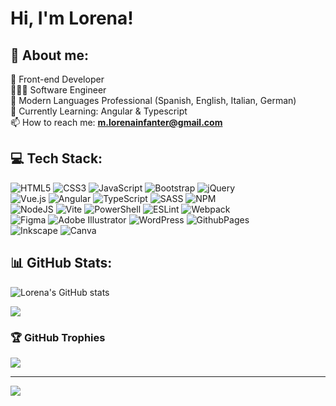 # Hi, I'm Lorena!
## 💫 About me: 
🎨 Front-end Developer <br/>
👩🏻‍💻 Software Engineer <br/>
💬 Modern Languages Professional (Spanish, English, Italian, German) <br/>
🌻 Currently Learning: Angular & Typescript <br/>
📫 How to reach me: **m.lorenainfanter@gmail.com**

## 💻 Tech Stack:
![HTML5](https://img.shields.io/badge/html5-%23E34F26.svg?style=plastic&logo=html5&logoColor=white)
![CSS3](https://img.shields.io/badge/css3-%231572B6.svg?style=plastic&logo=css3&logoColor=white) 
![JavaScript](https://img.shields.io/badge/javascript-%23323330.svg?style=plastic&logo=javascript&logoColor=%23F7DF1E) 
![Bootstrap](https://img.shields.io/badge/bootstrap-%238511FA.svg?style=plastic&logo=bootstrap&logoColor=white)
![jQuery](https://img.shields.io/badge/jquery-%230769AD.svg?style=plastic&logo=jquery&logoColor=white)
<br/>
![Vue.js](https://img.shields.io/badge/vue.js-%2335495e.svg?style=plastic&logo=vuedotjs&logoColor=%234FC08D)
![Angular](https://img.shields.io/badge/angular-%23DD0031.svg?style=plastic&logo=angular&logoColor=white)
![TypeScript](https://img.shields.io/badge/typescript-%23007ACC.svg?style=plastic&logo=typescript&logoColor=white) 
![SASS](https://img.shields.io/badge/SASS-hotpink.svg?style=plastic&logo=SASS&logoColor=white)
![NPM](https://img.shields.io/badge/NPM-%23CB3837.svg?style=plastic&logo=npm&logoColor=white) 
<br/>
![NodeJS](https://img.shields.io/badge/node.js-6DA55F?style=plastic&logo=node.js&logoColor=white)
![Vite](https://img.shields.io/badge/vite-%23646CFF.svg?style=plastic&logo=vite&logoColor=white)
![PowerShell](https://img.shields.io/badge/PowerShell-%235391FE.svg?style=plastic&logo=powershell&logoColor=white)
![ESLint](https://img.shields.io/badge/ESLint-4B3263?style=plastic&logo=eslint&logoColor=white)
![Webpack](https://img.shields.io/badge/webpack-%238DD6F9.svg?style=plastic&logo=webpack&logoColor=black)
<br/>
![Figma](https://img.shields.io/badge/figma-%23F24E1E.svg?style=plastic&logo=figma&logoColor=white)
![Adobe Illustrator](https://img.shields.io/badge/adobe%20illustrator-%23FF9A00.svg?style=plastic&logo=adobe%20illustrator&logoColor=white)
![WordPress](https://img.shields.io/badge/WordPress-%23117AC9.svg?style=plastic&logo=WordPress&logoColor=white)
![GithubPages](https://img.shields.io/badge/github%20pages-121013?style=plastic&logo=github&logoColor=white)
<br/>
![Inkscape](https://img.shields.io/badge/Inkscape-e0e0e0?style=plastic&logo=inkscape&logoColor=080A13)
![Canva](https://img.shields.io/badge/Canva-%2300C4CC.svg?style=plastic&logo=Canva&logoColor=white)

## 📊 GitHub Stats:
<!-- Github Stats from: https://github.com/anuraghazra/github-readme-stats algolia tokyonight  -->
![Lorena's GitHub stats](https://github-readme-stats.vercel.app/api?username=lorena-infante&show_icons=true&theme=algolia)
<!--https://github-readme-stats.vercel.app/api/top-langs/?username=lorena-infante&theme=algolia&hide_border=false&include_all_commits=true&count_private=true&layout=compact-->
![](https://github-readme-stats.vercel.app/api/top-langs/?username=lorena-infante&theme=algolia&hide_border=false&include_all_commits=true&count_private=true&layout=compact)

### 🏆 GitHub Trophies
![](https://github-profile-trophy.vercel.app/?username=lorena-infante&theme=algolia&no-frame=true&no-bg=true&margin-w=4)

---
[![](https://visitcount.itsvg.in/api?id=lorena-infante&icon=8&color=1)](https://visitcount.itsvg.in)



